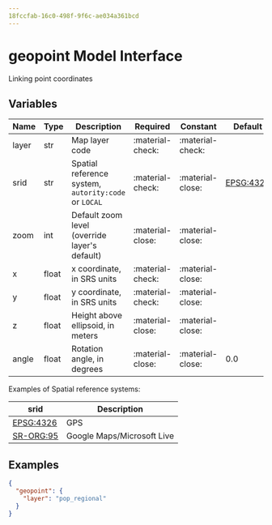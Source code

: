 ```yaml
---
18fccfab-16c0-498f-9f6c-ae034a361bcd
---
```


# geopoint Model Interface

Linking point coordinates

## Variables

| Name   | Type   | Description                                      | Required         | Constant         | Default                                                   |
| ------ | ------ | ------------------------------------------------ | ---------------- | ---------------- | --------------------------------------------------------- |
| layer  | str    | Map layer code                                   | :material-check: | :material-check: |                                                           |
| srid   | str    | Spatial reference system, `autority:code` or `LOCAL` | :material-check: | :material-close:      | [EPSG:4326](http://spatialreference.org/ref/epsg/4326/)   |
| zoom   | int    | Default zoom level (override layer's default)    | :material-close: | :material-close: |                                                           |
| x      | float  | x coordinate, in SRS units                       | :material-check: | :material-close: |                                                           |
| y      | float  | y coordinate, in SRS units                       | :material-check: | :material-close: |                                                           |
| z      | float  | Height above ellipsoid, in meters                | :material-close: | :material-close: |                                                           |
| angle  | float  | Rotation angle, in degrees                       | :material-close: | :material-close: | 0.0                                                       |

Examples of Spatial reference systems:

| srid                                                    | Description                |
| ------------------------------------------------------- | -------------------------- |
| [EPSG:4326](http://spatialreference.org/ref/epsg/4326/) | GPS                        |
| [SR-ORG:95](http://spatialreference.org/ref/sr-org/95/) | Google Maps/Microsoft Live |


## Examples

```json
{
  "geopoint": {
    "layer": "pop_regional"
  }
}
```
